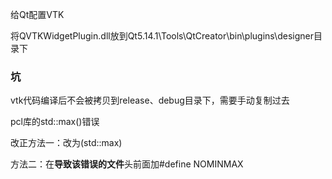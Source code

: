 给Qt配置VTK

将QVTKWidgetPlugin.dll放到Qt5.14.1\Tools\QtCreator\bin\plugins\designer目录下



### 坑

vtk代码编译后不会被拷贝到release、debug目录下，需要手动复制过去



pcl库的std::max()错误

改正方法一：改为(std::max)

方法二：在**导致该错误的文件**头前面加#define NOMINMAX


